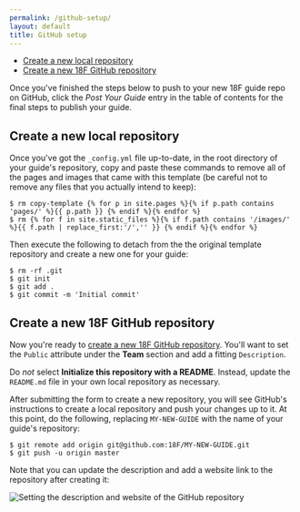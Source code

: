 ```yaml
---
permalink: /github-setup/
layout: default
title: GitHub setup
---
```

- [Create a new local repository](#create-local-repo)
- [Create a new 18F GitHub repository](#create-18f-repo)

Once you've finished the steps below to push to your new 18F guide repo on GitHub, click the
_Post Your Guide_ entry in the table of contents for the final steps to
publish your guide.

## <a name="create-local-repo"></a>Create a new local repository

Once you've got the `_config.yml` file up-to-date, in the root directory of
your guide's repository, copy and paste these commands to remove all of the
pages and images that came with this template (be careful not to remove any files
that you actually intend to keep):

```
$ rm copy-template {% for p in site.pages %}{% if p.path contains 'pages/' %}{{ p.path }} {% endif %}{% endfor %}
$ rm {% for f in site.static_files %}{% if f.path contains '/images/' %}{{ f.path | replace_first:'/','' }} {% endif %}{% endfor %}
```

Then execute the following to detach from the the original template repository
and create a new one for your guide:

```
$ rm -rf .git
$ git init
$ git add .
$ git commit -m 'Initial commit'
```

## <a name="create-18f-repo"></a>Create a new 18F GitHub repository

Now you're ready to [create a new 18F GitHub
repository](https://github.com/organizations/18F/repositories/new). You'll
want to set the `Public` attribute under the **Team** section and add a
fitting `Description`.

Do _not_ select **Initialize this repository with a README**. Instead, update
the `README.md` file in your own local repository as necessary.

After submitting the form to create a new repository, you will see GitHub's
instructions to create a local repository and push your changes up to it. At
this point, do the following, replacing `MY-NEW-GUIDE` with the name of your
guide's repository:

```
$ git remote add origin git@github.com:18F/MY-NEW-GUIDE.git
$ git push -u origin master
```

Note that you can update the description and add a website link to the
repository after creating it:

<img src="{{site.baseurl}}/images/description.png" alt="Setting the
description and website of the GitHub repository">
